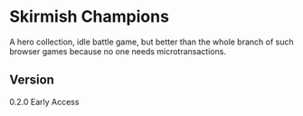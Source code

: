 # Skirmish Champions
A hero collection, idle battle game, but better than the whole branch of such browser games because no one needs microtransactions.

## Version
0.2.0 Early Access
